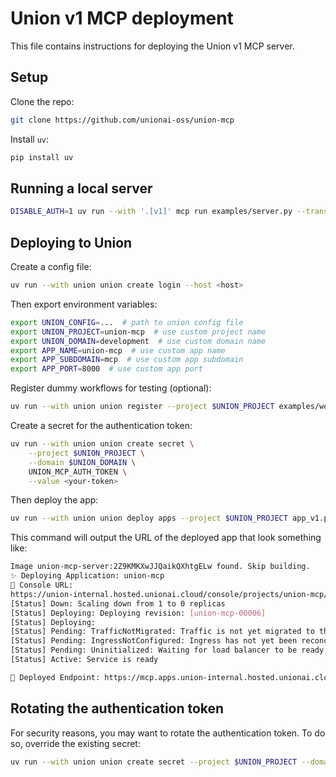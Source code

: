 # Union v1 MCP deployment

This file contains instructions for deploying the Union v1 MCP server.

## Setup

Clone the repo:

```bash
git clone https://github.com/unionai-oss/union-mcp
```

Install `uv`:

```bash
pip install uv
```

## Running a local server

```bash
DISABLE_AUTH=1 uv run --with '.[v1]' mcp run examples/server.py --transport sse
```

## Deploying to Union

Create a config file:

```bash
uv run --with union union create login --host <host>
```

Then export environment variables:

```bash
export UNION_CONFIG=...  # path to union config file
export UNION_PROJECT=union-mcp  # use custom project name
export UNION_DOMAIN=development  # use custom domain name
export APP_NAME=union-mcp  # use custom app name
export APP_SUBDOMAIN=mcp  # use custom app subdomain
export APP_PORT=8000  # use custom app port
```

Register dummy workflows for testing (optional):

```bash
uv run --with union union register --project $UNION_PROJECT examples/workflows.py
```

Create a secret for the authentication token:

```bash
uv run --with union union create secret \
    --project $UNION_PROJECT \
    --domain $UNION_DOMAIN \
    UNION_MCP_AUTH_TOKEN \
    --value <your-token>
```

Then deploy the app:

```bash
uv run --with union union deploy apps --project $UNION_PROJECT app_v1.py $APP_NAME
```

This command will output the URL of the deployed app that look something like:

```bash
Image union-mcp-server:2Z9KMKXwJJQaikQXhtgELw found. Skip building.
✨ Deploying Application: union-mcp
🔎 Console URL:
https://union-internal.hosted.unionai.cloud/console/projects/union-mcp/domains/development/apps/union-mcp
[Status] Down: Scaling down from 1 to 0 replicas
[Status] Deploying: Deploying revision: [union-mcp-00006]
[Status] Deploying:
[Status] Pending: TrafficNotMigrated: Traffic is not yet migrated to the latest revision.
[Status] Pending: IngressNotConfigured: Ingress has not yet been reconciled.
[Status] Pending: Uninitialized: Waiting for load balancer to be ready
[Status] Active: Service is ready

🚀 Deployed Endpoint: https://mcp.apps.union-internal.hosted.unionai.cloud
```

## Rotating the authentication token

For security reasons, you may want to rotate the authentication token. To do so, override the existing secret:

```bash
uv run --with union union create secret --project $UNION_PROJECT --domain $UNION_DOMAIN UNION_MCP_AUTH_TOKEN --value <your-new-token>
```
